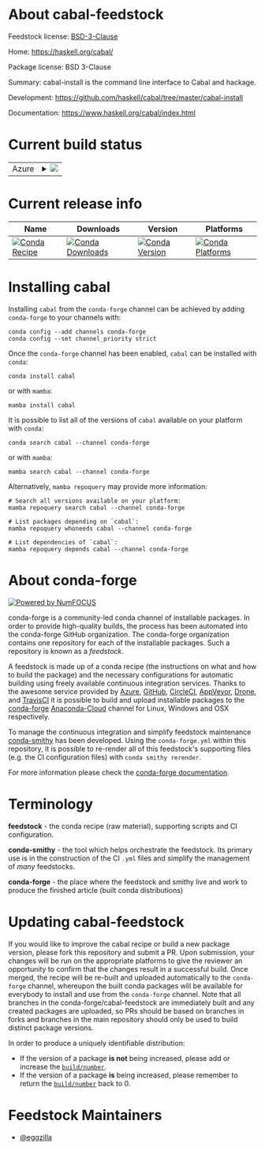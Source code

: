 About cabal-feedstock
=====================

Feedstock license: [BSD-3-Clause](https://github.com/conda-forge/cabal-feedstock/blob/main/LICENSE.txt)

Home: https://haskell.org/cabal/

Package license: BSD 3-Clause

Summary: cabal-install is the command line interface to Cabal and hackage.

Development: https://github.com/haskell/cabal/tree/master/cabal-install

Documentation: https://www.haskell.org/cabal/index.html

Current build status
====================


<table>
    
  <tr>
    <td>Azure</td>
    <td>
      <details>
        <summary>
          <a href="https://dev.azure.com/conda-forge/feedstock-builds/_build/latest?definitionId=2480&branchName=main">
            <img src="https://dev.azure.com/conda-forge/feedstock-builds/_apis/build/status/cabal-feedstock?branchName=main">
          </a>
        </summary>
        <table>
          <thead><tr><th>Variant</th><th>Status</th></tr></thead>
          <tbody><tr>
              <td>linux_64</td>
              <td>
                <a href="https://dev.azure.com/conda-forge/feedstock-builds/_build/latest?definitionId=2480&branchName=main">
                  <img src="https://dev.azure.com/conda-forge/feedstock-builds/_apis/build/status/cabal-feedstock?branchName=main&jobName=linux&configuration=linux%20linux_64_" alt="variant">
                </a>
              </td>
            </tr>
          </tbody>
        </table>
      </details>
    </td>
  </tr>
</table>

Current release info
====================

| Name | Downloads | Version | Platforms |
| --- | --- | --- | --- |
| [![Conda Recipe](https://img.shields.io/badge/recipe-cabal-green.svg)](https://anaconda.org/conda-forge/cabal) | [![Conda Downloads](https://img.shields.io/conda/dn/conda-forge/cabal.svg)](https://anaconda.org/conda-forge/cabal) | [![Conda Version](https://img.shields.io/conda/vn/conda-forge/cabal.svg)](https://anaconda.org/conda-forge/cabal) | [![Conda Platforms](https://img.shields.io/conda/pn/conda-forge/cabal.svg)](https://anaconda.org/conda-forge/cabal) |

Installing cabal
================

Installing `cabal` from the `conda-forge` channel can be achieved by adding `conda-forge` to your channels with:

```
conda config --add channels conda-forge
conda config --set channel_priority strict
```

Once the `conda-forge` channel has been enabled, `cabal` can be installed with `conda`:

```
conda install cabal
```

or with `mamba`:

```
mamba install cabal
```

It is possible to list all of the versions of `cabal` available on your platform with `conda`:

```
conda search cabal --channel conda-forge
```

or with `mamba`:

```
mamba search cabal --channel conda-forge
```

Alternatively, `mamba repoquery` may provide more information:

```
# Search all versions available on your platform:
mamba repoquery search cabal --channel conda-forge

# List packages depending on `cabal`:
mamba repoquery whoneeds cabal --channel conda-forge

# List dependencies of `cabal`:
mamba repoquery depends cabal --channel conda-forge
```


About conda-forge
=================

[![Powered by
NumFOCUS](https://img.shields.io/badge/powered%20by-NumFOCUS-orange.svg?style=flat&colorA=E1523D&colorB=007D8A)](https://numfocus.org)

conda-forge is a community-led conda channel of installable packages.
In order to provide high-quality builds, the process has been automated into the
conda-forge GitHub organization. The conda-forge organization contains one repository
for each of the installable packages. Such a repository is known as a *feedstock*.

A feedstock is made up of a conda recipe (the instructions on what and how to build
the package) and the necessary configurations for automatic building using freely
available continuous integration services. Thanks to the awesome service provided by
[Azure](https://azure.microsoft.com/en-us/services/devops/), [GitHub](https://github.com/),
[CircleCI](https://circleci.com/), [AppVeyor](https://www.appveyor.com/),
[Drone](https://cloud.drone.io/welcome), and [TravisCI](https://travis-ci.com/)
it is possible to build and upload installable packages to the
[conda-forge](https://anaconda.org/conda-forge) [Anaconda-Cloud](https://anaconda.org/)
channel for Linux, Windows and OSX respectively.

To manage the continuous integration and simplify feedstock maintenance
[conda-smithy](https://github.com/conda-forge/conda-smithy) has been developed.
Using the ``conda-forge.yml`` within this repository, it is possible to re-render all of
this feedstock's supporting files (e.g. the CI configuration files) with ``conda smithy rerender``.

For more information please check the [conda-forge documentation](https://conda-forge.org/docs/).

Terminology
===========

**feedstock** - the conda recipe (raw material), supporting scripts and CI configuration.

**conda-smithy** - the tool which helps orchestrate the feedstock.
                   Its primary use is in the construction of the CI ``.yml`` files
                   and simplify the management of *many* feedstocks.

**conda-forge** - the place where the feedstock and smithy live and work to
                  produce the finished article (built conda distributions)


Updating cabal-feedstock
========================

If you would like to improve the cabal recipe or build a new
package version, please fork this repository and submit a PR. Upon submission,
your changes will be run on the appropriate platforms to give the reviewer an
opportunity to confirm that the changes result in a successful build. Once
merged, the recipe will be re-built and uploaded automatically to the
`conda-forge` channel, whereupon the built conda packages will be available for
everybody to install and use from the `conda-forge` channel.
Note that all branches in the conda-forge/cabal-feedstock are
immediately built and any created packages are uploaded, so PRs should be based
on branches in forks and branches in the main repository should only be used to
build distinct package versions.

In order to produce a uniquely identifiable distribution:
 * If the version of a package **is not** being increased, please add or increase
   the [``build/number``](https://docs.conda.io/projects/conda-build/en/latest/resources/define-metadata.html#build-number-and-string).
 * If the version of a package **is** being increased, please remember to return
   the [``build/number``](https://docs.conda.io/projects/conda-build/en/latest/resources/define-metadata.html#build-number-and-string)
   back to 0.

Feedstock Maintainers
=====================

* [@eggzilla](https://github.com/eggzilla/)

